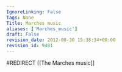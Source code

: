 ```yaml
---
IgnoreLinking: False
Tags: None
Title: Marches music
aliases: ['Marches_music']
draft: False
revision_date: 2012-08-30 15:38:34+00:00
revision_id: 9481
---
```


#REDIRECT [[The Marches music]]
